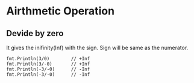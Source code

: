 # Airthmetic Operation

## Devide by zero
It gives the inifinity(Inf) with the sign. Sign will be same as the numerator.

```gotemplate
fmt.Println(3/0)        // +Inf
fmt.Println(3/-0)       // +Inf
fmt.Println(-3/-0)      // -Inf
fmt.Println(-3/-0)      // -Inf
```